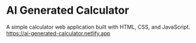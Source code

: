 # AI Generated Calculator

A simple calculator web application built with HTML, CSS, and JavaScript.  
https://ai-generated-calculator.netlify.app
